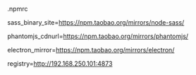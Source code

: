 .npmrc

sass_binary_site=https://npm.taobao.org/mirrors/node-sass/

phantomjs_cdnurl=https://npm.taobao.org/mirrors/phantomjs/

electron_mirror=https://npm.taobao.org/mirrors/electron/

registry=http://192.168.250.101:4873

